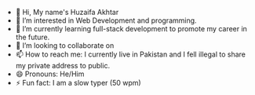 - 👋 Hi, My name's Huzaifa Akhtar
- 👀 I’m interested in Web Development and programming.
- 🌱 I’m currently learning full-stack development to promote my career in the future.
- 💞️ I’m looking to collaborate on 
- 📫 How to reach me: I currently live in Pakistan and I fell illegal to share my private address to public.
- 😄 Pronouns: He/Him
- ⚡ Fun fact: I am a slow typer (50 wpm)

<!---
HuzaifaAkhtar2/HuzaifaAkhtar2 is a ✨ special ✨ repository because its `README.md` (this file) appears on your GitHub profile.
You can click the Preview link to take a look at your changes.
--->
